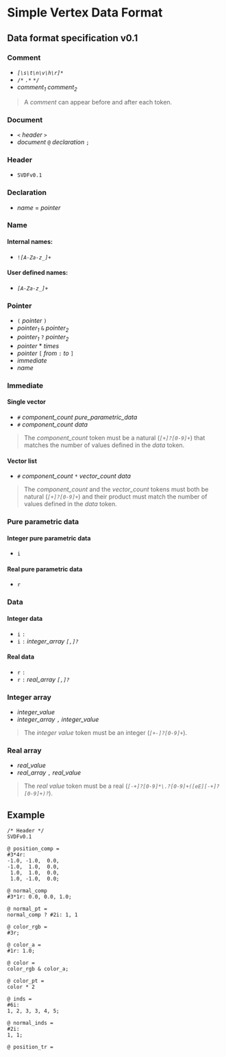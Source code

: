 # Simple Vertex Data Format
## Data format specification v0.1

### Comment
+ _`[\s\t\n\v\h\r]*`_
+ `/*` _`.*`_ `*/`
+ _comment<sub>1</sub>_ _comment<sub>2</sub>_
> A *comment* can appear before and after each token.

### Document
+ `<` _header_ `>`
+ _document_ `@` _declaration_ `;`

### Header
+ `SVDFv0.1`

### Declaration
+ _name_ = _pointer_

### Name
#### Internal names:
+ `!`_`[A-Za-z_]+`_
#### User defined names:
+ _`[A-Za-z_]+`_

### Pointer
+ `(` _pointer_ `)`
+ _pointer<sub>1</sub>_ `&` _pointer<sub>2</sub>_
+ _pointer<sub>1</sub>_ `?` _pointer<sub>2</sub>_
+ _pointer_ * _times_
+ _pointer_ `[` _from_ `:` _to_ `]`
+ _immediate_
+ _name_

### Immediate

#### Single vector
+ `#` _component_count_ _pure_parametric_data_
+ `#` _component_count_ _data_
> The *component_count* token must be a natural (*`[+]?[0-9]+`*) that matches the number of values defined in the *data* token.
#### Vector list
+ `#` *component_count* `*` *vector_count* _data_
> The *component_count* and the _vector_count_ tokens must both be natural (*`[+]?[0-9]+`*) and their product must match the number of values defined in the *data* token.

### Pure parametric data
#### Integer pure parametric data
+ `i`
#### Real pure parametric data
+ `r`

### Data
#### Integer data
+ `i` `:`
+ `i` `:` _integer_array_ _`[,]?`_
#### Real data
+ `r` `:`
+ `r` `:` _real_array_ _`[,]?`_

### Integer array
+ _integer_value_
+ _integer_array_ `,` _integer_value_
> The *integer value* token must be an integer (*`[+-]?[0-9]+`*).
### Real array
+ _real_value_
+ _real_array_ `,` _real_value_
> The *real value* token must be a real (*`[-+]?[0-9]*\.?[0-9]+([eE][-+]?[0-9]+)?`*).

## Example
```
/* Header */
SVDFv0.1

@ position_comp = 
#3*4r: 
-1.0, -1.0,  0.0,
-1.0,  1.0,  0.0,
 1.0,  1.0,  0.0,
 1.0, -1.0,  0.0;

@ normal_comp
#3*1r: 0.0, 0.0, 1.0;

@ normal_pt = 
normal_comp ? #2i: 1, 1

@ color_rgb = 
#3r;

@ color_a = 
#1r: 1.0;

@ color =
color_rgb & color_a;

@ color_pt =
color * 2

@ inds =
#6i:
1, 2, 3, 3, 4, 5;

@ normal_inds =
#2i:
1, 1;

@ position_tr =

```